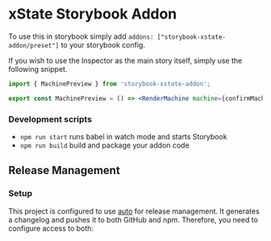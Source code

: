 # xState Storybook Addon

To use this in storybook simply add `addons: ["storybook-xstate-addon/preset"]` to your storybook config.

If you wish to use the Inspector as the main story itself, simply use the following snippet.

```jsx
import { MachinePreview } from 'storybook-xstate-addon';

export const MachinePreview = () => <RenderMachine machine={confirmMachine} options={...optionsToUseMachine} />;
```

### Development scripts

- `npm run start` runs babel in watch mode and starts Storybook
- `npm run build` build and package your addon code

## Release Management

### Setup

This project is configured to use [auto](https://github.com/intuit/auto) for release management. It generates a changelog and pushes it to both GitHub and npm. Therefore, you need to configure access to both:

